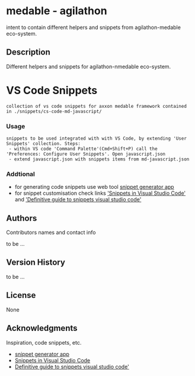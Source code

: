 # medable - agilathon

intent to contain different helpers and snippets from agilathon-medable eco-system.

## Description

Different helpers and snippets for agilathon-nmedable eco-system.


# VS Code Snippets
    collection of vs code snippets for axxon medable framework contained in ./snippets/cs-code-md-javascript/
    
### Usage
    snippets to be used integrated with with VS Code, by extending 'User Snippets' collection. Steps:
     - within VS code 'Command Palette'(Cmd+Shift+P) call the 'Preferences: Configure User Snippets'. Open javascript.json
     - extend javascript.json with snippets items from md-javascript.json


### Addtional

- for generating code snippets use web tool [snippet generator app](https://snippet-generator.app/)
- for snippet customisation check links ['Snippets in Visual Studio Code'](https://code.visualstudio.com/docs/editor/userdefinedsnippets) and ['Definitive guide to snippets visual studio code'](https://code.visualstudio.com/docs/editor/userdefinedsnippets) 




## Authors

Contributors names and contact info

to be ...

## Version History

to be ...

## License

None
## Acknowledgments

Inspiration, code snippets, etc.
* [snippet generator app](https://snippet-generator.app/)
* [Snippets in Visual Studio Code](https://code.visualstudio.com/docs/editor/userdefinedsnippets) 
* [Definitive guide to snippets visual studio code'](https://code.visualstudio.com/docs/editor/userdefinedsnippets) 
